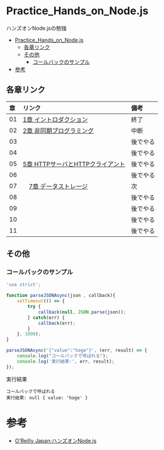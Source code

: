 # Practice_Hands_on_Node.js
ハンズオンNode.jsの勉強

- [Practice_Hands_on_Node.js](#practice_hands_on_nodejs)
  - [各章リンク](#各章リンク)
  - [その他](#その他)
    - [コールバックのサンプル](#コールバックのサンプル)
- [参考](#参考)

## 各章リンク

| 章  | リンク | 備考 | 
| :-- | :-- | :-- |
| 01 | [1章 イントロダクション](./01_Introduction.md) | 終了 |
| 02 | [2章 非同期プログラミング](02_Asynchronous_programming.md) | 中断 |
| 03 | | 後でやる |
| 04 | | 後でやる |
| 05 | [5章 HTTPサーバとHTTPクライアント](./05_HTTP_Server_and_Client.md) | 後でやる |
| 06 | | 後でやる |
| 07 |　[7章 データストレージ]() | 次 |
| 08 | | 後でやる |
| 09 | | 後でやる |
| 10 | | 後でやる |
| 11 | | 後でやる |

## その他

### コールバックのサンプル

```javascript : parseJSONAsync.json
'use strict';

function parseJSONAsync(json , callback){
    setTimeout(() => {
        try {
            callback(null, JSON.parse(json));
        } catch(err) {
            callback(err);
        }
    }, 1000);
}

parseJSONAsync('{"value":"hoge"}', (err, result) => {
    console.log("コールバックで呼ばれる");
    console.log('実行結果:', err, result);
});
```

実行結果
```
コールバックで呼ばれる
実行結果: null { value: 'hoge' }
```


# 参考

- [O'Reilly Japan:ハンズオンNode.js](https://www.oreilly.co.jp/books/9784873119236/)
